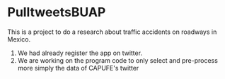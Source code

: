 # PulltweetsBUAP
This is a project to do a research about traffic accidents on roadways in Mexico.

1) We had already register the app on twitter.
2) We are working on the program code to only select and pre-process more simply the data of CAPUFE's twitter
